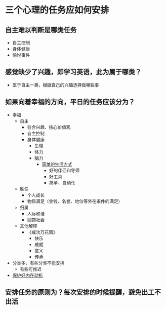 # 三个心理的任务应如何安排

## 自主难以判断是哪类任务

- 自主控制
- 身体健康
- 愉悦事件

## 感觉缺少了兴趣，即学习英语，此为属于哪类？

- 属于自主一类，根据自己的兴趣选择做哪些事

## 如果向着幸福的方向，平日的任务应该分为？

- 幸福
  - 自主
    - 符合兴趣、核心价值观
    - 自主控制
    - 身体健康
      - 生理
      - 体力
      - 脑力
        - [简单的生活方式](https://www.yangzhiping.com/psy/happy-new-year-faq5.html)
          - 好的伴侣和导师
          - 好工具
          - 简单、自动化
  - 胜任
    - 个人成长
    - 物质满足（金钱、名誉、地位等外在条件的满足）
  - 归属
    - 人际和谐
    - 回馈社会
  - 其他解释
    - 《成功万花筒》
      - 快乐
      - 成就
      - 意义
      - 传承
- 分类多，有些分类不能安排
  - 有些可推迟
- [保护好内在动机](https://www.yangzhiping.com/psy/OpenMindWorld.html)

## 安排任务的原则为？每次安排的时候提醒，避免出工不出活